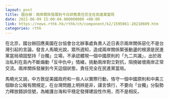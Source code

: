 ```yaml
---
layout: post
title: 國台辦：兩岸關係發展到今日狀態責任完全在民進黨當局
date: 2021-06-09 15:00:04.000000000 +08:00
link: https://news.rthk.hk/rthk/ch/component/k2/1595061-20210609.htm
categories: rthk
---
```


在北京，國台辦回應美國在台協會台北辦事處負責人近日表示兩岸關係惡化不是台灣引起的言論，發言人馬曉光說，眾所週知，造成兩岸關係緊張動盪的根源是民進黨當局頑固堅持「台獨」立場，不承認體現一個中國原則的「九二共識」，出於政治私利在島內不斷煽動「反中仇中」情緒，挑動兩岸對立對抗，阻撓破壞兩岸正常交流。兩岸關係發展到今天這個狀態，責任完全在民進黨當局。

馬曉光又說，中方敦促美國政府和一些人以實際行動，恪守一個中國原則和中美三個聯合公報有關規定，在台灣問題上明辨是非，謹言慎行，不要向「台獨」分裂勢力釋放錯誤信號，為維護台海和平穩定發揮建設性作用，而不是相反。
